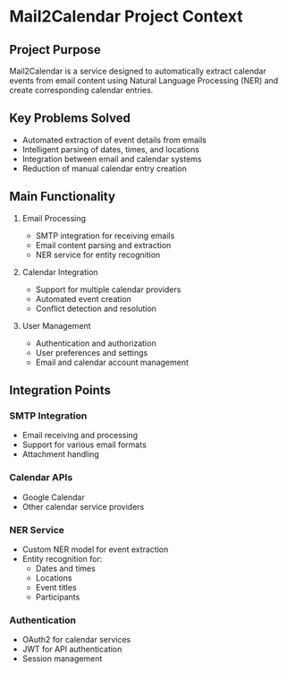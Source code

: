 # Mail2Calendar Project Context

## Project Purpose
Mail2Calendar is a service designed to automatically extract calendar events from email content using Natural Language Processing (NER) and create corresponding calendar entries.

## Key Problems Solved
- Automated extraction of event details from emails
- Intelligent parsing of dates, times, and locations
- Integration between email and calendar systems
- Reduction of manual calendar entry creation

## Main Functionality
1. Email Processing
   - SMTP integration for receiving emails
   - Email content parsing and extraction
   - NER service for entity recognition

2. Calendar Integration
   - Support for multiple calendar providers
   - Automated event creation
   - Conflict detection and resolution

3. User Management
   - Authentication and authorization
   - User preferences and settings
   - Email and calendar account management

## Integration Points

### SMTP Integration
- Email receiving and processing
- Support for various email formats
- Attachment handling

### Calendar APIs
- Google Calendar
- Other calendar service providers

### NER Service
- Custom NER model for event extraction
- Entity recognition for:
  - Dates and times
  - Locations
  - Event titles
  - Participants

### Authentication
- OAuth2 for calendar services
- JWT for API authentication
- Session management